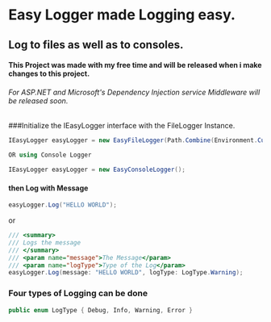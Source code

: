 <h1>Easy Logger made Logging easy.</h1>

<h2>Log to files as well as to consoles.</h2>

<h4>This Project was made with my free time and will be released when i make changes to this project.</h4>
<h6>For ASP.NET and Microsoft's Dependency Injection service Middleware will be released soon.</h6>

###Initialize the IEasyLogger interface with the FileLogger Instance.


```c#
IEasyLogger easyLogger = new EasyFileLogger(Path.Combine(Environment.CurrentDirectory, "log.txt"));

OR using Console Logger

IEasyLogger easyLogger = new EasyConsoleLogger();
```

<h4>then Log with Message</h4>

```c#
easyLogger.Log("HELLO WORLD");
```

or

```c#
/// <summary>
/// Logs the message
/// </summary>
/// <param name="message">The Message</param>
/// <param name="logType">Type of the Log</param>
easyLogger.Log(message: "HELLO WORLD", logType: LogType.Warning);
```

### Four types of Logging can be done


```c#
public enum LogType { Debug, Info, Warning, Error }
```
